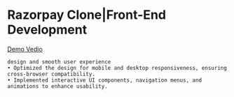 # Razorpay Clone|Front-End Development
[Demo Vedio](https://drive.google.com/file/d/1XA62kujyxfBbT5rbA1XJgh3eI1oaY2t_/view?usp=sharing)

 ``` • Developed a responsive front-end clone of the Razorpay website using HTML and Tailwind CSS, ensuring pixel-perfect
 design and smooth user experience 
 • Optimized the design for mobile and desktop responsiveness, ensuring cross-browser compatibility.
 • Implemented interactive UI components, navigation menus, and animations to enhance usability.
